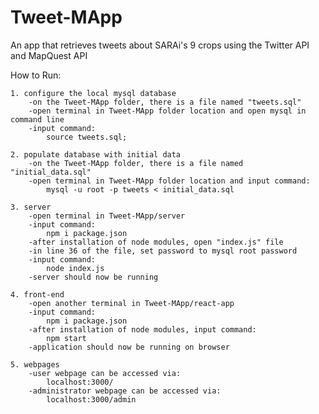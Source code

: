 # Tweet-MApp
An app that retrieves tweets about SARAi's 9 crops using the Twitter API and MapQuest API

How to Run:

	1. configure the local mysql database
		-on the Tweet-MApp folder, there is a file named "tweets.sql"
		-open terminal in Tweet-MApp folder location and open mysql in command line
		-input command:
			source tweets.sql;

	2. populate database with initial data
		-on the Tweet-MApp folder, there is a file named "initial_data.sql"
		-open terminal in Tweet-MApp folder location and input command:
			mysql -u root -p tweets < initial_data.sql

	3. server
		-open terminal in Tweet-MApp/server
		-input command:
			npm i package.json
		-after installation of node modules, open "index.js" file
		-in line 36 of the file, set password to mysql root password
		-input command:
			node index.js
		-server should now be running

	4. front-end
		-open another terminal in Tweet-MApp/react-app
		-input command:
			npm i package.json
		-after installation of node modules, input command:
			npm start
		-application should now be running on browser

	5. webpages
		-user webpage can be accessed via:
			localhost:3000/
		-administrator webpage can be accessed via:
			localhost:3000/admin